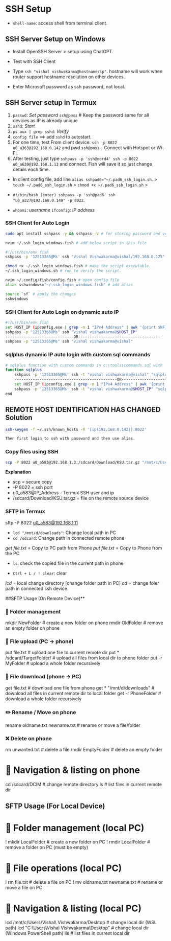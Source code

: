 
# SSH Setup

- `shell-name`: access shell from terminal client.

## SSH Server Setup on Windows

- Install OpenSSH Server > setup using ChatGPT.

- Test with SSH Client
- Type `ssh "vishal vishwakarma@hostname/ip"`. hostname will work when router support hostname resolution on other devices.
- Enter Microsoft password as ssh password, not local.

## SSH Server setup in Termux

 1. `passwd`: _Set password `ssh@pass`_ # Keep the password same for all devices as IP is already unique
 2. `sshd`: _Start_
 3. `ps aux | grep sshd`: _Verify_
 4. `config file` ==> add `sshd` to autostart.
 5. For one time, test From client device: `ssh -p 8022 u0_a363@192.168.0.142` and pwd `ssh@pass` - Connect with Hotspot or Wi-Fi.
 6. After testing, just type `sshpass -p 'ssh@nord4' ssh -p 8022 u0_a630@192.168.1.13` and connect. Fish will save it so just change details each time.

- In client config file, add  line `alias sshpad6="~/.pad6_ssh_login.sh`. > `touch ~/.pad6_ssh_login.sh` > `chmod +x ~/.pad6_ssh_login.sh` >

- `#!/bin/bash (enter) sshpass -p 'ssh@pad6' ssh "u0_a327@192.168.0.149" -p 8022`.

- `whoami`: _username_ `ifconfig`: _IP address_

### SSH Client for Auto Login

```bash
sudo apt install sshpass -y && sshpass -V # for storing password and verify

nvim ~/.ssh_login_windows.fish # add below script in this file

#!/usr/bin/env fish
sshpass -p '12513365@Ms' ssh "Vishal Vishwakarma@vishal/192.168.0.125"

chmod +x ~/.ssh_login_windows.fish # make the script executable.
~/.ssh_login_windows.sh # run to verify the script.

nvim ~/.config/fish/config.fish # open config file
alias sshwindows="~/.ssh_login_windows.fish" # add alias

source `sf` # apply the changes
sshwindows
```

### SSH Client for Auto Login on dynamic auto IP

```bash
#!/usr/bin/env fish
set HOST_IP (ipconfig.exe | grep -m 1 "IPv4 Address" | awk '{print $NF}' | tr -d '\r') # Get filtered host IP address
sshpass -p "12513365@Ms" ssh "vishal vishwakarma@$HOST_IP"
------------------------------OR------------------------------------
sshpass -p "12513365@Ms" ssh "vishal vishwakarma@vishal"
```

### sqlplus dynamic IP auto login with custom sql commands

```bash
# sqlplus function with custom commands in c:\tools\commands.sql with 'cl scr and set linesize 100'
function sqlplus
    sshpass -p '12513365@Ms' ssh -t "vishal vishwakarma@vishal" "sqlplus system/tiger @C:\\tools\\commands.sql"
    ---------------------------------------------OR---------------------------------------------------------
    set HOST_IP (ipconfig.exe | grep -m 1 "IPv4 Address" | awk '{print $NF}' | tr -d '\r') # IP address containing 172.25.16.1
    sshpass -p '12513365@Ms' ssh -t "vishal vishwakarma@$HOST_IP" "sqlplus system/tiger @C:\\tools\\commands.sql"
end
```

## REMOTE HOST IDENTIFICATION HAS CHANGED Solution

```bash
ssh-keygen -f ~/.ssh/known_hosts -R '[ip(192.168.0.142)]:8022'

Then first login to ssh with password and then use alias.
```

### Copy files using SSH
```bash
scp -P 8022 u0_a583@192.168.1.3:/sdcard/Download/KSU.tar.gz "/mnt/c/Users/Vishal Vishwakarma/Desktop"
```
**Explanation**
- scp = secure copy
- -P 8022 = ssh port
- u0_a583@IP_Address - Termux SSH user and ip
- /sdcard/Download/KSU.tar.gz = file on the remote source device



### SFTP in Termux

sftp -P 8022 u0_a583@192.168.1.11

- `lcd "/mnt/d/downloads"`: Change local path in PC
- `cd /sdcard`: Change path in connected remote phone

*get file.txt* = Copy to PC path from Phone
*put file.txt* = Copy to Phone from the PC

- `ls`: check the copied file in the current path in phone

- `Ctrl + L / ! clear`: clear

*lcd* = local change directory [change folder path in PC]
*cd* = change foler path in connected ssh device.


##SFTP Usage (On Remote Device)**

### 📂 Folder management
mkdir NewFolder              # create a new folder on phone
rmdir OldFolder              # remove an empty folder on phone

### 📄 File upload (PC → phone)
put file.txt                 # upload one file to current remote dir
put * /sdcard/TargetFolder/  # upload all files from local dir to phone folder
put -r MyFolder              # upload a whole folder recursively

### 📄 File download (phone → PC)
get file.txt                 # download one file from phone
get * "/mnt/d/downloads"     # download all files in current remote dir to local folder
get -r PhoneFolder           # download a whole folder recursively

### ✏️ Rename / Move on phone
rename oldname.txt newname.txt   # rename or move a file/folder

### ❌ Delete on phone
rm unwanted.txt               # delete a file
rmdir EmptyFolder             # delete an empty folder

# 📜 Navigation & listing on phone
cd /sdcard/DCIM              # change remote directory
ls                           # list files in current remote dir



## SFTP Usage (For Local Device)

# 📂 Folder management (local PC)
! mkdir LocalFolder              # create a new folder on PC
! rmdir LocalFolder              # remove a folder on PC (must be empty)

# 📄 File operations (local PC)
! rm file.txt                    # delete a file on PC
! mv oldname.txt newname.txt     # rename or move a file on PC

# 📜 Navigation & listing (local PC)
lcd /mnt/c/Users/Vishal\ Vishwakarma/Desktop   # change local dir (WSL path)
lcd "C:\Users\Vishal Vishwakarma\Desktop"      # change local dir (Windows PowerShell path)
lls                                            # list files in current local dir







